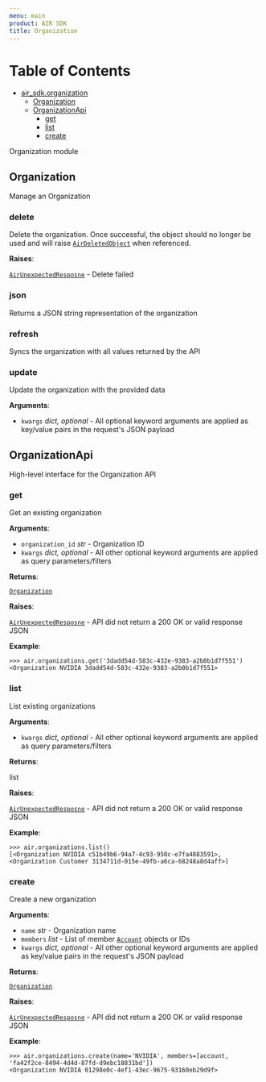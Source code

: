 ```yaml
---
menu: main
product: AIR SDK
title: Organization
---
```


# Table of Contents

* [air\_sdk.organization](#air_sdk.organization)
  * [Organization](#air_sdk.organization.Organization)
  * [OrganizationApi](#air_sdk.organization.OrganizationApi)
    * [get](#air_sdk.organization.OrganizationApi.get)
    * [list](#air_sdk.organization.OrganizationApi.list)
    * [create](#air_sdk.organization.OrganizationApi.create)

Organization module

<a name="air_sdk.organization.Organization"></a>
## Organization

Manage an Organization

### delete
Delete the organization. Once successful, the object should no longer be used and will raise
[`AirDeletedObject`](/docs/exceptions) when referenced.

**Raises**:

  [`AirUnexpectedResposne`](/docs/exceptions) - Delete failed
  
  ### json
  Returns a JSON string representation of the organization
  
  ### refresh
  Syncs the organization with all values returned by the API
  
  ### update
  Update the organization with the provided data
  

**Arguments**:

- `kwargs` _dict, optional_ - All optional keyword arguments are applied as key/value
  pairs in the request's JSON payload

<a name="air_sdk.organization.OrganizationApi"></a>
## OrganizationApi

High-level interface for the Organization API

<a name="air_sdk.organization.OrganizationApi.get"></a>
### get

Get an existing organization

**Arguments**:

- `organization_id` _str_ - Organization ID
- `kwargs` _dict, optional_ - All other optional keyword arguments are applied as query
  parameters/filters
  

**Returns**:

  [`Organization`](/docs/organization)
  

**Raises**:

  [`AirUnexpectedResposne`](/docs/exceptions) - API did not return a 200 OK
  or valid response JSON
  

**Example**:

```
>>> air.organizations.get('3dadd54d-583c-432e-9383-a2b0b1d7f551')
<Organization NVIDIA 3dadd54d-583c-432e-9383-a2b0b1d7f551>
```

<a name="air_sdk.organization.OrganizationApi.list"></a>
### list

List existing organizations

**Arguments**:

- `kwargs` _dict, optional_ - All other optional keyword arguments are applied as query
  parameters/filters
  

**Returns**:

  list
  

**Raises**:

  [`AirUnexpectedResposne`](/docs/exceptions) - API did not return a 200 OK
  or valid response JSON
  

**Example**:

```
>>> air.organizations.list()
[<Organization NVIDIA c51b49b6-94a7-4c93-950c-e7fa4883591>, <Organization Customer 3134711d-015e-49fb-a6ca-68248a8d4aff>]
```

<a name="air_sdk.organization.OrganizationApi.create"></a>
### create

Create a new organization

**Arguments**:

- `name` _str_ - Organization name
- `members` _list_ - List of member [`Account`](/docs/account) objects or IDs
- `kwargs` _dict, optional_ - All other optional keyword arguments are applied as key/value
  pairs in the request's JSON payload
  

**Returns**:

  [`Organization`](/docs/organization)
  

**Raises**:

  [`AirUnexpectedResposne`](/docs/exceptions) - API did not return a 200 OK
  or valid response JSON
  

**Example**:

```
>>> air.organizations.create(name='NVIDIA', members=[account, 'fa42f2ce-8494-4d4d-87fd-d9ebc18831bd'])
<Organization NVIDIA 01298e0c-4ef1-43ec-9675-93160eb29d9f>
```

